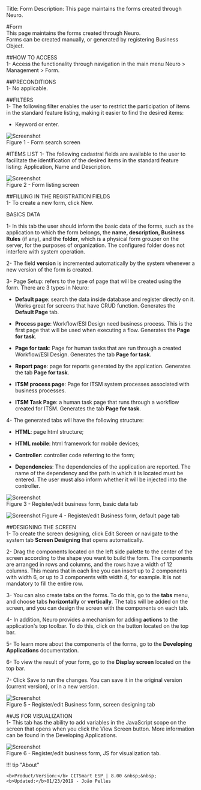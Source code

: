 Title: Form
Description: This page maintains the forms created through Neuro.  

#Form  
This page maintains the forms created through Neuro.   
Forms can be created manually, or generated by registering Business Object.  

##HOW TO ACCESS  
1- Access the functionality through navigation in the main menu Neuro > Management > Form.  

##PRECONDITIONS  
1- No applicable.  

##FILTERS  
1- The following filter enables the user to restrict the participation of items in the standard feature listing, making it easier to find the desired items:  
- Keyword or enter.  

![Screenshot](images/Form-Search.png)   
Figure 1 - Form search screen  

#ITEMS LIST
1- The following cadastral fields are available to the user to facilitate the identification of the desired items in the standard feature listing: Application, Name and Description.  

![Screenshot](images/Form-Listing.png)  
Figure 2 - Form listing screen

##FILLING IN THE REGISTRATION FIELDS  
1- To create a new form, click New.  

BASICS DATA

1- In this tab the user should inform the basic data of the forms, such as the application to which the form belongs, the **name, description, Business Rules** (if any), and the **folder**, which is a physical form grouper on the server, for the purposes of organization. The configured folder does not interfere with system operation.

2- The field **version** is incremented automatically by the system whenever a new version of the form is created.

3- Page Setup: refers to the type of page that will be created using the form. There are 3 types in Neuro:

   + **Default page**: search the data inside database and register directly on it. Works great for screens that have CRUD function.     Generates the **Default Page** tab. 
   
  + **Process page**: Workflow/ESI Design need business process. This is the first page that will be used when executing a flow. Generates the **Page for task**. 

  + **Page for task**: Page for human tasks that are run through a created Workflow/ESI Design. Generates the tab **Page for task**.  
  
  + **Report page**: page for reports generated by the application. Generates the tab **Page for task**.  

  + **ITSM process page**: Page for ITSM system processes associated with business processes.

  + **ITSM Task Page**: a human task page that runs through a workflow created for ITSM. Generates the tab **Page for task**.

4- The generated tabs will have the following structure:

  + **HTML**: page html structure; 
  
  + **HTML mobile**: html framework for mobile devices;
  
  + **Controller**: controller code referring to the form; 
  
  + **Dependencies**: The dependencies of the application are reported. The name of the dependency and the path in which it is located must be entered. The user must also inform whether it will be injected into the controller.    

![Screenshot](images/Form-business.png)    
Figure 3 - Register/edit business form, basic data tab  

![Screenshot](images/Form-business2.png) 
Figure 4 - Register/edit Business form, default page tab  

##DESIGNING THE SCREEN  
1- To create the screen designing, click Edit Screen or navigate to the system tab **Screen Designing** that opens automatically.

2- Drag the components located on the left side palette to the center of the screen according to the shape you want to build the form. The components are arranged in rows and columns, and the rows have a width of 12 columns. This means that in each line you can insert up to 2 components with width 6, or up to 3 components with width 4, for example. It is not mandatory to fill the entire row.  

3- You can also create tabs on the forms. To do this, go to the **tabs** menu, and choose tabs **horizontally** or **vertically**. The tabs will be added on the screen, and you can design the screen with the components on each tab.

4- In addition, Neuro provides a mechanism for adding **actions** to the application's top toolbar. To do this, click on the button  located on the top bar.

5- To learn more about the components of the forms, go to the **Developing Applications** documentation.

6- To view the result of your form, go to the **Display screen** located on the top bar. 

7- Click Save to run the changes. You can save it in the original version (current version), or in a new version.  

![Screenshot](images/Form-screen-design.png)   
Figure 5 - Register/edit Business form, screen designing tab  

##JS FOR VISUALIZATION  
1- This tab has the ability to add variables in the JavaScript scope on the screen that opens when you click the View Screen button. More information can be found in the Developing Applications.  

![Screenshot](images/Form-JS.png)  
Figure 6 - Register/edit business form, JS for visualization tab.  

!!! tip "About"

    <b>Product/Version:</b> CITSmart ESP | 8.00 &nbsp;&nbsp;
    <b>Updated:</b>01/23/2019 - João Pelles  
